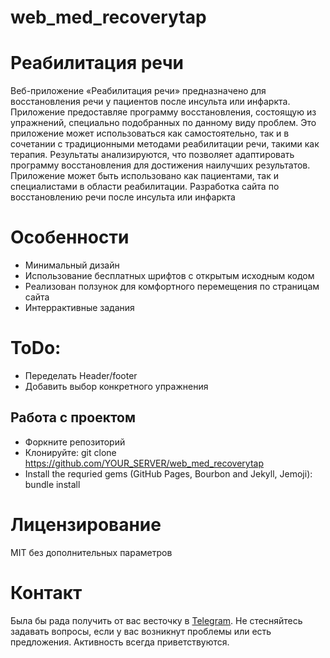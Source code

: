 # web_med_recoverytap

# Реабилитация речи
Веб-приложение «Реабилитация речи» предназначено для восстановления речи у пациентов после инсульта или инфаркта. Приложение предоставляе программу восстановления, состоящую из упражнений, специально подобранных по данному виду проблем. Это приложение может использоваться как самостоятельно, так и в сочетании с традиционными методами реабилитации речи, такими как терапия. Результаты анализируются, что позволяет адаптировать программу восстановления для достижения наилучших результатов. Приложение может быть использовано как пациентами, так и специалистами в области реабилитации.
Разработка сайта по восстановлению речи после инсульта или инфаркта

# Особенности
* Минимальный дизайн
* Использование бесплатных шрифтов с открытым исходным кодом
* Реализован ползунок для комфортного перемещения по страницам сайта
* Интеррактивные задания

# ToDo:
* Переделать Header/footer
* Добавить выбор конкретного упражнения

## Работа с проектом
* Форкните репозиторий
* Клонируйте: git clone https://github.com/YOUR_SERVER/web_med_recoverytap
* Install the requried gems (GitHub Pages, Bourbon and Jekyll, Jemoji): bundle install

# Лицензирование
MIT без дополнительных параметров

# Контакт
Была бы рада получить от вас весточку в [Telegram](https://t.me/daria_chugu). Не стесняйтесь задавать вопросы, если у вас возникнут проблемы или есть предложения. Активность всегда приветствуются.
